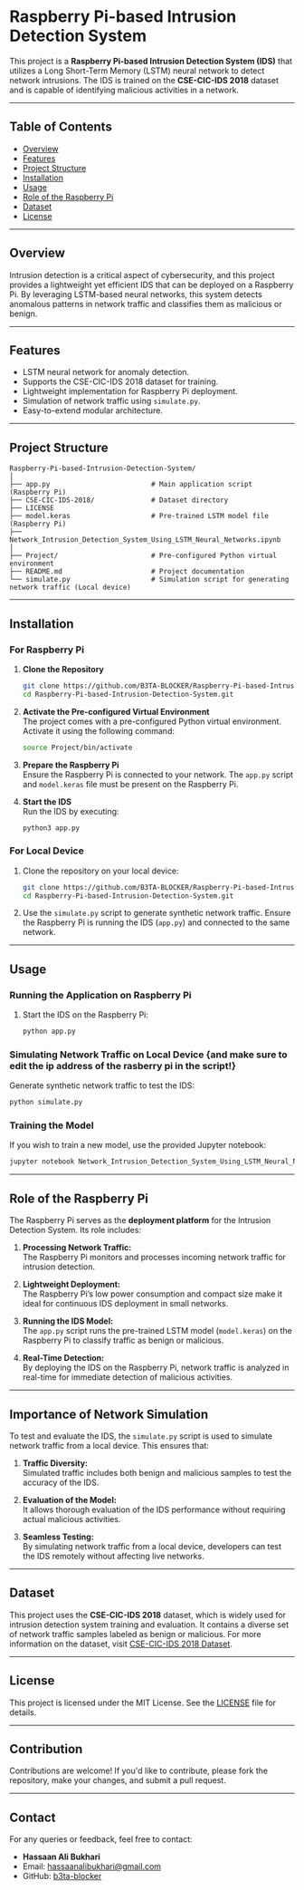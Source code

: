 # Raspberry Pi-based Intrusion Detection System  

This project is a **Raspberry Pi-based Intrusion Detection System (IDS)** that utilizes a Long Short-Term Memory (LSTM) neural network to detect network intrusions. The IDS is trained on the **CSE-CIC-IDS 2018** dataset and is capable of identifying malicious activities in a network.  

---

## Table of Contents  
- [Overview](#overview)  
- [Features](#features)  
- [Project Structure](#project-structure)  
- [Installation](#installation)  
- [Usage](#usage)  
- [Role of the Raspberry Pi](#role-of-the-raspberry-pi)  
- [Dataset](#dataset)  
- [License](#license)  

---

## Overview  
Intrusion detection is a critical aspect of cybersecurity, and this project provides a lightweight yet efficient IDS that can be deployed on a Raspberry Pi. By leveraging LSTM-based neural networks, this system detects anomalous patterns in network traffic and classifies them as malicious or benign.  

---

## Features  
- LSTM neural network for anomaly detection.  
- Supports the CSE-CIC-IDS 2018 dataset for training.  
- Lightweight implementation for Raspberry Pi deployment.  
- Simulation of network traffic using `simulate.py`.  
- Easy-to-extend modular architecture.  

---

## Project Structure  
```
Raspberry-Pi-based-Intrusion-Detection-System/
│
├── app.py                         # Main application script (Raspberry Pi)  
├── CSE-CIC-IDS-2018/              # Dataset directory 
├── LICENSE                       
├── model.keras                    # Pre-trained LSTM model file (Raspberry Pi)  
├── Network_Intrusion_Detection_System_Using_LSTM_Neural_Networks.ipynb  
│                                 
├── Project/                       # Pre-configured Python virtual environment  
├── README.md                      # Project documentation  
└── simulate.py                    # Simulation script for generating network traffic (Local device)  
```

---

## Installation  

### For Raspberry Pi  
1. **Clone the Repository**  
   ```bash  
   git clone https://github.com/B3TA-BLOCKER/Raspberry-Pi-based-Intrusion-Detection-System.git 
   cd Raspberry-Pi-based-Intrusion-Detection-System.git 
   ```  

2. **Activate the Pre-configured Virtual Environment**  
   The project comes with a pre-configured Python virtual environment. Activate it using the following command:  
   ```bash  
   source Project/bin/activate  
   ```  

3. **Prepare the Raspberry Pi**  
   Ensure the Raspberry Pi is connected to your network. The `app.py` script and `model.keras` file must be present on the Raspberry Pi.  

4. **Start the IDS**  
   Run the IDS by executing:  
   ```bash  
   python3 app.py  
   ```  

### For Local Device  
1. Clone the repository on your local device:  
   ```bash  
   git clone https://github.com/B3TA-BLOCKER/Raspberry-Pi-based-Intrusion-Detection-System.git 
   cd Raspberry-Pi-based-Intrusion-Detection-System.git 
   ```  

2. Use the `simulate.py` script to generate synthetic network traffic. Ensure the Raspberry Pi is running the IDS (`app.py`) and connected to the same network.

---

## Usage  

### Running the Application on Raspberry Pi  
1. Start the IDS on the Raspberry Pi:  
   ```bash  
   python app.py  
   ```  

### Simulating Network Traffic on Local Device {and make sure to edit the ip address of the rasberry pi in the script!}
Generate synthetic network traffic to test the IDS:  
```bash  
python simulate.py  
```  

### Training the Model  
If you wish to train a new model, use the provided Jupyter notebook:  
```bash  
jupyter notebook Network_Intrusion_Detection_System_Using_LSTM_Neural_Networks.ipynb  
```  

---

## Role of the Raspberry Pi  
The Raspberry Pi serves as the **deployment platform** for the Intrusion Detection System. Its role includes:  
1. **Processing Network Traffic:**  
   The Raspberry Pi monitors and processes incoming network traffic for intrusion detection.  

2. **Lightweight Deployment:**  
   The Raspberry Pi’s low power consumption and compact size make it ideal for continuous IDS deployment in small networks.  

3. **Running the IDS Model:**  
   The `app.py` script runs the pre-trained LSTM model (`model.keras`) on the Raspberry Pi to classify traffic as benign or malicious.  

4. **Real-Time Detection:**  
   By deploying the IDS on the Raspberry Pi, network traffic is analyzed in real-time for immediate detection of malicious activities.  

---

## Importance of Network Simulation  
To test and evaluate the IDS, the `simulate.py` script is used to simulate network traffic from a local device. This ensures that:  
1. **Traffic Diversity:**  
   Simulated traffic includes both benign and malicious samples to test the accuracy of the IDS.  

2. **Evaluation of the Model:**  
   It allows thorough evaluation of the IDS performance without requiring actual malicious activities.  

3. **Seamless Testing:**  
   By simulating network traffic from a local device, developers can test the IDS remotely without affecting live networks.  

---

## Dataset  

This project uses the **CSE-CIC-IDS 2018** dataset, which is widely used for intrusion detection system training and evaluation. It contains a diverse set of network traffic samples labeled as benign or malicious. For more information on the dataset, visit [CSE-CIC-IDS 2018 Dataset](https://www.unb.ca/cic/datasets/ids-2018.html).  

---

## License  

This project is licensed under the MIT License. See the [LICENSE](LICENSE) file for details.  

---

## Contribution  

Contributions are welcome! If you'd like to contribute, please fork the repository, make your changes, and submit a pull request.  

---

## Contact  

For any queries or feedback, feel free to contact:  
- **Hassaan Ali Bukhari**  
- Email: hassaanalibukhari@gmail.com
- GitHub: [b3ta-blocker](https://github.com/b3ta-blocker)  


